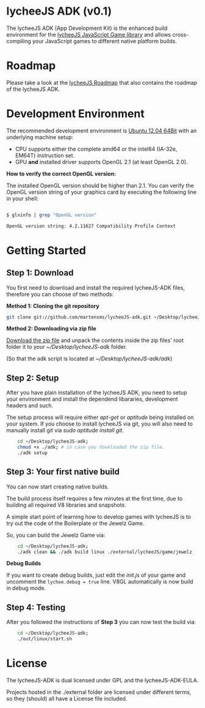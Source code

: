 
# lycheeJS ADK (v0.1)

The lycheeJS ADK (App Development Kit) is the enhanced build
environment for the [lycheeJS JavaScript Game library](https://github.com/martensms/lycheeJS)
and allows cross-compiling your JavaScript games to different
native platform builds.


# Roadmap

Please take a look at the [lycheeJS Roadmap](https://github.com/martensms/lycheeJS#roadmap)
that also contains the roadmap of the lycheeJS ADK.


# Development Environment

The recommended development environment is [Ubuntu 12.04 64Bit](http://ubuntu.com/download)
with an underlying machine setup:

- CPU supports either the complete amd64 or the intel64 (IA-32e, EM64T) instruction set.
- GPU **and** installed driver supports OpenGL 2.1 (at least OpenGL 2.0).


**How to verify the correct OpenGL version:**

The installed OpenGL version should be higher than 2.1. You can verify the OpenGL version
string of your graphics card by executing the following line in your shell:

```bash

$ glxinfo | grep "OpenGL version"

OpenGL version string: 4.2.11627 Compatibility Profile Context

```


# Getting Started


## Step 1: Download

You first need to download and install the required lycheeJS-ADK files,
therefore you can choose of two methods:

**Method 1: Cloning the git repository**

```bash
git clone git://github.com/martensms/lycheeJS-adk.git ~/Desktop/lycheeJS-adk;
```

**Method 2: Downloading via zip file**

[Download the zip file](https://github.com/martensms/lycheeJS-adk/zipball/master)
and unpack the contents inside the zip files' root folder it to your *~/Desktop/lycheeJS-adk* folder.

(So that the adk script is located at *~/Desktop/lycheeJS-adk/adk*)


## Step 2: Setup

After you have plain installation of the lycheeJS ADK, you need to
setup your environment and install the dependend libararies, development
headers and such.

The setup process will require either *apt-get* or *aptitude* being
installed on your system. If you choose to install lycheeJS via git, you
will also need to manually install git via *sudo aptitude install git*.

```bash
	cd ~/Desktop/lycheeJS-adk;
	chmod +x ./adk; # in case you downloaded the zip file.
	./adk setup
```


## Step 3: Your first native build

You can now start creating native builds.

The build process itself requires a few minutes at the first time, due to
building all required V8 libraries and snapshots.

A simple start point of learning how to develop games with lycheeJS is
to try out the code of the Boilerplate or the Jewelz Game.

So, you can build the Jewelz Game via:

```bash
	cd ~/Desktop/lycheeJS-adk;
	./adk clean && ./adk build linux ./external/lycheeJS/game/jewelz
```

**Debug Builds**

If you want to create debug builds, just edit the *init.js* of your
game and uncomment the ```lychee.debug = true``` line.
V8GL automatically is now build in debug mode.


## Step 4: Testing

After you followed the instructions of **Step 3** you can now test the
build via:

```bash
	cd ~/Desktop/lycheeJS-adk;
	./out/linux/start.sh
```


# License

The lycheeJS-ADK is dual licensed under GPL and the lycheeJS-ADK-EULA.

Projects hosted in the ./external folder are licensed under different
terms, so they (should) all have a License file included.

